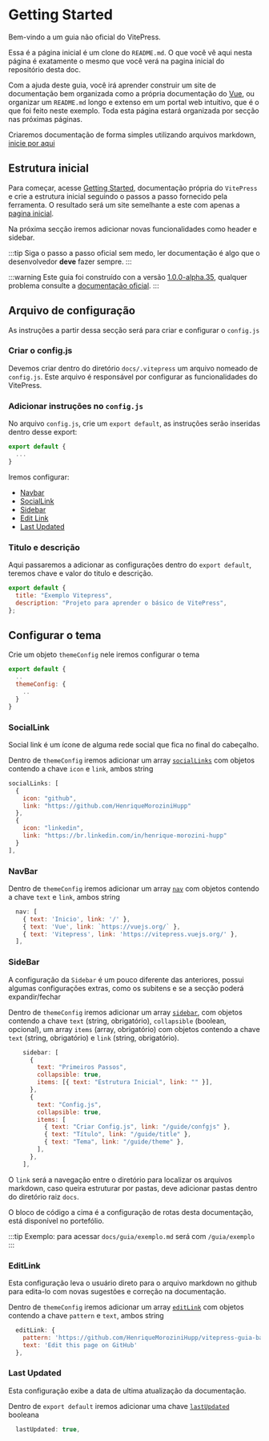# Getting Started

Bem-vindo a um guia não oficial do VitePress.

Essa é a página inicial é um clone do `README.md`.
O que você vê aqui nesta página é exatamente o mesmo que você verá na pagina inicial do repositório desta doc.

Com a ajuda deste guia, você irá aprender construir um site de documentação bem organizada como a própria documentação do [Vue](https://vuejs.org/), ou organizar um `README.md` longo e extenso em um portal web intuitivo, que é o que foi feito neste exemplo. Toda esta página estará organizada por secção nas próximas páginas.

Criaremos documentação de forma simples utilizando arquivos markdown, [inicie por aqui](/started/started)

## Estrutura inicial

Para começar, acesse [Getting Started](https://vitepress.vuejs.org/guide/getting-started), documentação própria do `VitePress` e crie a estrutura inicial seguindo o passos a passo fornecido pela ferramenta.
O resultado será um site semelhante a este com apenas a [pagina inicial](/).

Na próxima secção iremos adicionar novas funcionalidades como header e sidebar.

:::tip
Siga o passo a passo oficial sem medo, ler documentação é algo que o desenvolvedor **deve** fazer sempre.
:::

:::warning
Este guia foi construído con a versão [1.0.0-alpha.35](https://github.com/vuejs/vitepress/blob/main/CHANGELOG.md#100-alpha35-2023-01-03), qualquer problema consulte a [documentação oficial](https://vitepress.vuejs.org/).
:::

## Arquivo de configuração

As instruções a partir dessa secção será para criar e configurar o `config.js`

### Criar o config.js

Devemos criar dentro do diretório `docs/.vitepress` um arquivo nomeado de `config.js`.
Este arquivo é responsável por configurar as funcionalidades do VitePress.

### Adicionar instruções no `config.js`

No arquivo `config.js`, crie um `export default`, as instruções serão inseridas dentro desse export:

```js
export default {
  ...
}
```

Iremos configurar:

- [Navbar](https://vitepress.vuejs.org/guide/theme-nav)
- [SocialLink](https://vitepress.vuejs.org/config/theme-configs#sociallinks)
- [Sidebar](https://vitepress.vuejs.org/guide/theme-sidebar)
- [Edit Link](https://vitepress.vuejs.org/guide/theme-edit-link)
- [Last Updated](https://vitepress.vuejs.org/guide/theme-last-updated)

### Titulo e descrição

Aqui passaremos a adicionar as configurações dentro do `export default`, teremos chave e valor do titulo e descrição.

```js
export default {
  title: "Exemplo Vitepress",
  description: "Projeto para aprender o básico de VitePress",
};
```

## Configurar o tema

Crie um objeto `themeConfig` nele iremos configurar o tema

```js
export default {
  ..
  themeConfig: {
    ..
  }
}
```

### SocialLink

Social link é um ícone de alguma rede social que fica no final do cabeçalho.

Dentro de `themeConfig` iremos adicionar um array [`socialLinks`](https://vitepress.vuejs.org/config/theme-configs#sociallinks) com objetos contendo a chave `icon` e `link`, ambos string

```js
socialLinks: [
  {
    icon: "github",
    link: "https://github.com/HenriqueMoroziniHupp"
  },
  {
    icon: "linkedin",
    link: "https://br.linkedin.com/in/henrique-morozini-hupp"
  }
],
```

### NavBar

Dentro de `themeConfig` iremos adicionar um array [`nav`](https://vitepress.vuejs.org/guide/theme-nav) com objetos contendo a chave `text` e `link`, ambos string

```js
  nav: [
    { text: 'Inicio', link: '/' },
    { text: 'Vue', link: `https://vuejs.org/` },
    { text: 'Vitepress', link: 'https://vitepress.vuejs.org/' },
  ],
```

### SideBar

A configuração da `Sidebar` é um pouco diferente das anteriores, possui algumas configurações extras, como os subitens e se a secção poderá expandir/fechar

Dentro de `themeConfig` iremos adicionar um array [`sidebar`](https://vitepress.vuejs.org/guide/theme-sidebar), com objetos contendo a chave `text` (string, obrigatório), `collapsible` (boolean, opcional), um array `items` (array, obrigatório) com objetos contendo a chave `text` (string, obrigatório) e `link` (string, obrigatório).

```js
    sidebar: [
      {
        text: "Primeiros Passos",
        collapsible: true,
        items: [{ text: "Estrutura Inicial", link: "" }],
      },
      {
        text: "Config.js",
        collapsible: true,
        items: [
          { text: "Criar Config.js", link: "/guide/confgjs" },
          { text: "Título", link: "/guide/title" },
          { text: "Tema", link: "/guide/theme" },
        ],
      },
    ],
```

O `link` será a navegação entre o diretório para localizar os arquivos markdown, caso queira estruturar por pastas, deve adicionar pastas dentro do diretório raiz `docs`.

O bloco de código a cima é a configuração de rotas desta documentação, está disponível no portefólio.

:::tip
Exemplo: para acessar `docs/guia/exemplo.md` será com `/guia/exemplo`
:::

### EditLink

Esta configuração leva o usuário direto para o arquivo markdown no github para edita-lo com novas sugestões e correção na documentação.

Dentro de `themeConfig` iremos adicionar um array [`editLink`](https://vitepress.vuejs.org/guide/theme-edit-link) com objetos contendo a chave `pattern` e `text`, ambos string

```js
  editLink: {
    pattern: 'https://github.com/HenriqueMoroziniHupp/vitepress-guia-basico/edit/main/docs/:path',
    text: 'Edit this page on GitHub'
  },
```

### Last Updated

Esta configuração exibe a data de ultima atualização da documentação.

Dentro de `export default` iremos adicionar uma chave [`lastUpdated`](https://vitepress.vuejs.org/guide/theme-last-updated) booleana

```js
  lastUpdated: true,
```
